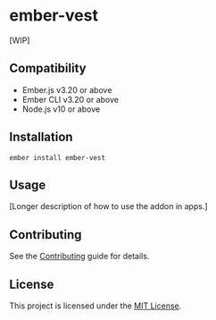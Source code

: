 # ember-vest

[WIP]

## Compatibility

- Ember.js v3.20 or above
- Ember CLI v3.20 or above
- Node.js v10 or above

## Installation

```
ember install ember-vest
```

## Usage

[Longer description of how to use the addon in apps.]

## Contributing

See the [Contributing](CONTRIBUTING.md) guide for details.

## License

This project is licensed under the [MIT License](LICENSE.md).

